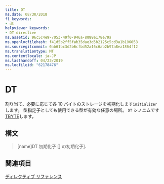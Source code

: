 ```yaml
---
title: DT
ms.date: 08/30/2018
f1_keywords:
- dt
helpviewer_keywords:
- DT directive
ms.assetid: 96c5c4e9-7053-49f0-946a-8088e178e79a
ms.openlocfilehash: f41d5b2ff5fab35dae3d5b2125c5cd3a1b106058
ms.sourcegitcommit: 0ab61bc3d2b6cfbd52a16c6ab2b97a8ea1864f12
ms.translationtype: MT
ms.contentlocale: ja-JP
ms.lasthandoff: 04/23/2019
ms.locfileid: "62178476"
---
```

# <a name="dt"></a>DT

割り当て、必要に応じて各 10 バイトのストレージを初期化します`initializer`します。 型指定子としても使用できる型が有効な任意の場所。 `DT` シノニムです[TBYTE](../../assembler/masm/tbyte.md)します。

## <a name="syntax"></a>構文

> [name]DT 初期化子 [] の初期化子].

## <a name="see-also"></a>関連項目

[ディレクティブ リファレンス](../../assembler/masm/directives-reference.md)<br/>
